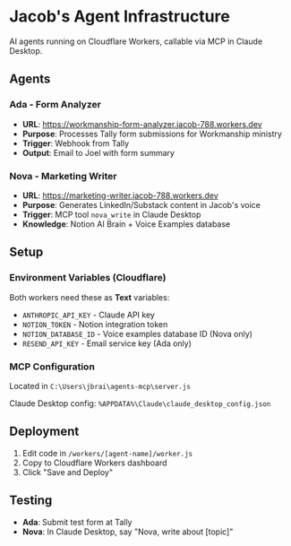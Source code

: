 # Jacob's Agent Infrastructure

AI agents running on Cloudflare Workers, callable via MCP in Claude Desktop.

## Agents

### Ada - Form Analyzer
- **URL**: https://workmanship-form-analyzer.jacob-788.workers.dev
- **Purpose**: Processes Tally form submissions for Workmanship ministry
- **Trigger**: Webhook from Tally
- **Output**: Email to Joel with form summary

### Nova - Marketing Writer
- **URL**: https://marketing-writer.jacob-788.workers.dev
- **Purpose**: Generates LinkedIn/Substack content in Jacob's voice
- **Trigger**: MCP tool `nova_write` in Claude Desktop
- **Knowledge**: Notion AI Brain + Voice Examples database

## Setup

### Environment Variables (Cloudflare)
Both workers need these as **Text** variables:
- `ANTHROPIC_API_KEY` - Claude API key
- `NOTION_TOKEN` - Notion integration token
- `NOTION_DATABASE_ID` - Voice examples database ID (Nova only)
- `RESEND_API_KEY` - Email service key (Ada only)

### MCP Configuration
Located in `C:\Users\jbrai\agents-mcp\server.js`

Claude Desktop config: `%APPDATA%\Claude\claude_desktop_config.json`

## Deployment
1. Edit code in `/workers/[agent-name]/worker.js`
2. Copy to Cloudflare Workers dashboard
3. Click "Save and Deploy"

## Testing
- **Ada**: Submit test form at Tally
- **Nova**: In Claude Desktop, say "Nova, write about [topic]"